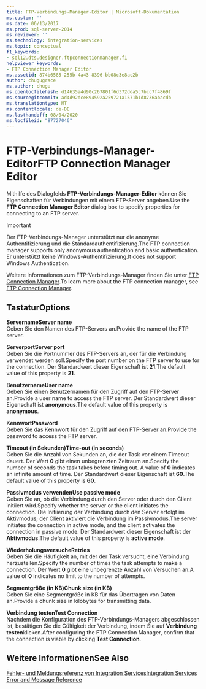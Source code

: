 ```yaml
---
title: FTP-Verbindungs-Manager-Editor | Microsoft-Dokumentation
ms.custom: ''
ms.date: 06/13/2017
ms.prod: sql-server-2014
ms.reviewer: ''
ms.technology: integration-services
ms.topic: conceptual
f1_keywords:
- sql12.dts.designer.ftpconnectionmanager.f1
helpviewer_keywords:
- FTP Connection Manager Editor
ms.assetid: 874b6585-255b-4a43-8396-bb08c3e8ac2b
author: chugugrace
ms.author: chugu
ms.openlocfilehash: d14635a4d90c267801f6d372dda5c7bcc7f4869f
ms.sourcegitcommit: ad4d92dce894592a259721a1571b1d8736abacdb
ms.translationtype: MT
ms.contentlocale: de-DE
ms.lasthandoff: 08/04/2020
ms.locfileid: "87727046"
---
```

# <a name="ftp-connection-manager-editor"></a><span data-ttu-id="e26e3-102">FTP-Verbindungs-Manager-Editor</span><span class="sxs-lookup"><span data-stu-id="e26e3-102">FTP Connection Manager Editor</span></span>
  <span data-ttu-id="e26e3-103">Mithilfe des Dialogfelds **FTP-Verbindungs-Manager-Editor** können Sie Eigenschaften für Verbindungen mit einem FTP-Server angeben.</span><span class="sxs-lookup"><span data-stu-id="e26e3-103">Use the **FTP Connection Manager Editor** dialog box to specify properties for connecting to an FTP server.</span></span>  
  
> [!IMPORTANT]  
>  <span data-ttu-id="e26e3-104">Der FTP-Verbindungs-Manager unterstützt nur die anonyme Authentifizierung und die Standardauthentifizierung.</span><span class="sxs-lookup"><span data-stu-id="e26e3-104">The FTP connection manager supports only anonymous authentication and basic authentication.</span></span> <span data-ttu-id="e26e3-105">Er unterstützt keine Windows-Authentifizierung.</span><span class="sxs-lookup"><span data-stu-id="e26e3-105">It does not support Windows Authentication.</span></span>  
  
 <span data-ttu-id="e26e3-106">Weitere Informationen zum FTP-Verbindungs-Manager finden Sie unter [FTP Connection Manager](connection-manager/ftp-connection-manager.md).</span><span class="sxs-lookup"><span data-stu-id="e26e3-106">To learn more about the FTP connection manager, see [FTP Connection Manager](connection-manager/ftp-connection-manager.md).</span></span>  
  
## <a name="options"></a><span data-ttu-id="e26e3-107">Tastatur</span><span class="sxs-lookup"><span data-stu-id="e26e3-107">Options</span></span>  
 <span data-ttu-id="e26e3-108">**Servername**</span><span class="sxs-lookup"><span data-stu-id="e26e3-108">**Server name**</span></span>  
 <span data-ttu-id="e26e3-109">Geben Sie den Namen des FTP-Servers an.</span><span class="sxs-lookup"><span data-stu-id="e26e3-109">Provide the name of the FTP server.</span></span>  
  
 <span data-ttu-id="e26e3-110">**Serverport**</span><span class="sxs-lookup"><span data-stu-id="e26e3-110">**Server port**</span></span>  
 <span data-ttu-id="e26e3-111">Geben Sie die Portnummer des FTP-Servers an, der für die Verbindung verwendet werden soll.</span><span class="sxs-lookup"><span data-stu-id="e26e3-111">Specify the port number on the FTP server to use for the connection.</span></span> <span data-ttu-id="e26e3-112">Der Standardwert dieser Eigenschaft ist **21**.</span><span class="sxs-lookup"><span data-stu-id="e26e3-112">The default value of this property is **21**.</span></span>  
  
 <span data-ttu-id="e26e3-113">**Benutzername**</span><span class="sxs-lookup"><span data-stu-id="e26e3-113">**User name**</span></span>  
 <span data-ttu-id="e26e3-114">Geben Sie einen Benutzernamen für den Zugriff auf den FTP-Server an.</span><span class="sxs-lookup"><span data-stu-id="e26e3-114">Provide a user name to access the FTP server.</span></span> <span data-ttu-id="e26e3-115">Der Standardwert dieser Eigenschaft ist **anonymous**.</span><span class="sxs-lookup"><span data-stu-id="e26e3-115">The default value of this property is **anonymous**.</span></span>  
  
 <span data-ttu-id="e26e3-116">**Kennwort**</span><span class="sxs-lookup"><span data-stu-id="e26e3-116">**Password**</span></span>  
 <span data-ttu-id="e26e3-117">Geben Sie das Kennwort für den Zugriff auf den FTP-Server an.</span><span class="sxs-lookup"><span data-stu-id="e26e3-117">Provide the password to access the FTP server.</span></span>  
  
 <span data-ttu-id="e26e3-118">**Timeout (in Sekunden)**</span><span class="sxs-lookup"><span data-stu-id="e26e3-118">**Time-out (in seconds)**</span></span>  
 <span data-ttu-id="e26e3-119">Geben Sie die Anzahl von Sekunden an, die der Task vor einem Timeout dauert. Der Wert **0** gibt einen unbegrenzten Zeitraum an.</span><span class="sxs-lookup"><span data-stu-id="e26e3-119">Specify the number of seconds the task takes before timing out. A value of **0** indicates an infinite amount of time.</span></span> <span data-ttu-id="e26e3-120">Der Standardwert dieser Eigenschaft ist **60**.</span><span class="sxs-lookup"><span data-stu-id="e26e3-120">The default value of this property is **60**.</span></span>  
  
 <span data-ttu-id="e26e3-121">**Passivmodus verwenden**</span><span class="sxs-lookup"><span data-stu-id="e26e3-121">**Use passive mode**</span></span>  
 <span data-ttu-id="e26e3-122">Geben Sie an, ob die Verbindung durch den Server oder durch den Client initiiert wird.</span><span class="sxs-lookup"><span data-stu-id="e26e3-122">Specify whether the server or the client initiates the connection.</span></span> <span data-ttu-id="e26e3-123">Die Initiierung der Verbindung durch den Server erfolgt im Aktivmodus; der Client aktiviert die Verbindung im Passivmodus.</span><span class="sxs-lookup"><span data-stu-id="e26e3-123">The server initiates the connection in active mode, and the client activates the connection in passive mode.</span></span> <span data-ttu-id="e26e3-124">Der Standardwert dieser Eigenschaft ist der **Aktivmodus**.</span><span class="sxs-lookup"><span data-stu-id="e26e3-124">The default value of this property is **active mode**.</span></span>  
  
 <span data-ttu-id="e26e3-125">**Wiederholungsversuche**</span><span class="sxs-lookup"><span data-stu-id="e26e3-125">**Retries**</span></span>  
 <span data-ttu-id="e26e3-126">Geben Sie die Häufigkeit an, mit der der Task versucht, eine Verbindung herzustellen.</span><span class="sxs-lookup"><span data-stu-id="e26e3-126">Specify the number of times the task attempts to make a connection.</span></span> <span data-ttu-id="e26e3-127">Der Wert **0** gibt eine unbegrenzte Anzahl von Versuchen an.</span><span class="sxs-lookup"><span data-stu-id="e26e3-127">A value of **0** indicates no limit to the number of attempts.</span></span>  
  
 <span data-ttu-id="e26e3-128">**Segmentgröße (in KB)**</span><span class="sxs-lookup"><span data-stu-id="e26e3-128">**Chunk size (in KB)**</span></span>  
 <span data-ttu-id="e26e3-129">Geben Sie eine Segmentgröße in KB für das Übertragen von Daten an.</span><span class="sxs-lookup"><span data-stu-id="e26e3-129">Provide a chunk size in kilobytes for transmitting data.</span></span>  
  
 <span data-ttu-id="e26e3-130">**Verbindung testen**</span><span class="sxs-lookup"><span data-stu-id="e26e3-130">**Test Connection**</span></span>  
 <span data-ttu-id="e26e3-131">Nachdem die Konfiguration des FTP-Verbindungs-Managers abgeschlossen ist, bestätigen Sie die Gültigkeit der Verbindung, indem Sie auf **Verbindung testen**klicken.</span><span class="sxs-lookup"><span data-stu-id="e26e3-131">After configuring the FTP Connection Manager, confirm that the connection is viable by clicking **Test Connection**.</span></span>  
  
## <a name="see-also"></a><span data-ttu-id="e26e3-132">Weitere Informationen</span><span class="sxs-lookup"><span data-stu-id="e26e3-132">See Also</span></span>  
 [<span data-ttu-id="e26e3-133">Fehler- und Meldungsreferenz von Integration Services</span><span class="sxs-lookup"><span data-stu-id="e26e3-133">Integration Services Error and Message Reference</span></span>](../../2014/integration-services/integration-services-error-and-message-reference.md)  
  
  

